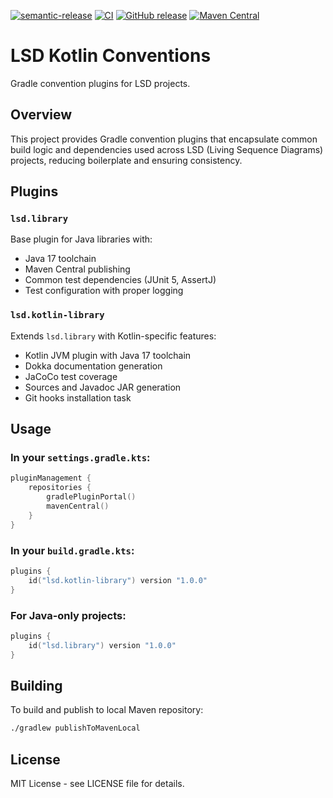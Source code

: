 [![semantic-release](https://img.shields.io/badge/semantic-release-e10079.svg?logo=semantic-release)](https://github.com/semantic-release/semantic-release)
[![CI](https://github.com/lsd-consulting/lsd-kotlin-conventions/actions/workflows/ci.yml/badge.svg?branch=main)](https://github.com/lsd-consulting/lsd-kotlin-conventions/actions/workflows/ci.yml)
[![GitHub release](https://img.shields.io/github/release/lsd-consulting/lsd-kotlin-conventions)](https://github.com/lsd-consulting/lsd-kotlin-conventions/releases)
[![Maven Central](https://img.shields.io/maven-central/v/io.github.lsd-consulting/lsd.kotlin-library.gradle.plugin.svg?label=Maven%20Central)](https://search.maven.org/search?q=g:%22io.github.lsd-consulting%22%20AND%20a:%22lsd.kotlin-library.gradle.plugin%22)

# LSD Kotlin Conventions

Gradle convention plugins for LSD projects.

## Overview

This project provides Gradle convention plugins that encapsulate common build logic and dependencies used across LSD (Living Sequence Diagrams) projects, reducing boilerplate and ensuring consistency.

## Plugins

### `lsd.library`
Base plugin for Java libraries with:
- Java 17 toolchain
- Maven Central publishing
- Common test dependencies (JUnit 5, AssertJ)
- Test configuration with proper logging

### `lsd.kotlin-library`
Extends `lsd.library` with Kotlin-specific features:
- Kotlin JVM plugin with Java 17 toolchain
- Dokka documentation generation
- JaCoCo test coverage
- Sources and Javadoc JAR generation
- Git hooks installation task

## Usage

### In your `settings.gradle.kts`:

```kotlin
pluginManagement {
    repositories {
        gradlePluginPortal()
        mavenCentral()
    }
}
```

### In your `build.gradle.kts`:

```kotlin
plugins {
    id("lsd.kotlin-library") version "1.0.0"
}
```

### For Java-only projects:

```kotlin
plugins {
    id("lsd.library") version "1.0.0"
}
```

## Building

To build and publish to local Maven repository:

```bash
./gradlew publishToMavenLocal
```

## License

MIT License - see LICENSE file for details.
